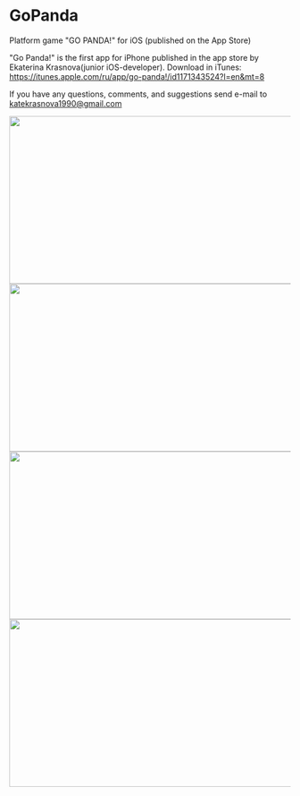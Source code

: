 # GoPanda
Platform game "GO PANDA!" for iOS (published on the App Store)

"Go Panda!" is the first app for iPhone published in the app store by Ekaterina Krasnova(junior iOS-developer).
Download in iTunes: https://itunes.apple.com/ru/app/go-panda!/id1171343524?l=en&mt=8

If you have any questions, comments, and suggestions send e-mail to katekrasnova1990@gmail.com

<img src="https://cloud.githubusercontent.com/assets/13893190/20346566/dfbb0946-ac0d-11e6-8960-c87638d49451.png" height="300" width="533">

<img src="https://cloud.githubusercontent.com/assets/13893190/20346569/e52bd108-ac0d-11e6-8cad-cc28edb394c6.png" height="300" width="533">

<img src="https://cloud.githubusercontent.com/assets/13893190/20346583/f38a7650-ac0d-11e6-9a61-22a4a25722bd.png" height="300" width="533">

<img src="https://cloud.githubusercontent.com/assets/13893190/20346576/ecf8529e-ac0d-11e6-8d30-2f8e205a6702.png" height="300" width="533">
